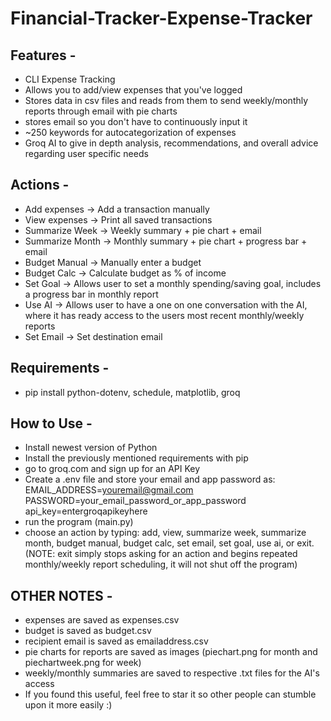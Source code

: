 # Financial-Tracker-Expense-Tracker


## Features -
- CLI Expense Tracking 
- Allows you to add/view expenses that you've logged
- Stores data in csv files and reads from them to send weekly/monthly reports through email with pie charts
- stores email so you don't have to continuously input it
- ~250 keywords for autocategorization of expenses
- Groq AI to give in depth analysis, recommendations, and overall advice regarding user specific needs

## Actions -
- Add expenses → Add a transaction manually
- View expenses → Print all saved transactions
- Summarize Week → Weekly summary + pie chart + email
- Summarize Month → Monthly summary + pie chart + progress bar + email
- Budget Manual → Manually enter a budget
- Budget Calc → Calculate budget as % of income
- Set Goal → Allows user to set a monthly spending/saving goal, includes a progress bar in monthly report
- Use AI → Allows user to have a one on one conversation with the AI, where it has ready access to the users most recent monthly/weekly reports
- Set Email → Set destination email


## Requirements - 
- pip install python-dotenv, schedule, matplotlib, groq


## How to Use - 
- Install newest version of Python
- Install the previously mentioned requirements with pip
- go to groq.com and sign up for an API Key
- Create a .env file and store your email and app password as:
  EMAIL_ADDRESS=youremail@gmail.com
  PASSWORD=your_email_password_or_app_password
  api_key=entergroqapikeyhere
- run the program (main.py)
- choose an action by typing: add, view, summarize week, summarize month, budget manual, budget calc, set email, set goal, use ai, or exit. (NOTE: exit simply stops asking for an action and begins repeated monthly/weekly report scheduling, it will not shut off the program)


## OTHER NOTES -
- expenses are saved as expenses.csv
- budget is saved as budget.csv
- recipient email is saved as emailaddress.csv
- pie charts for reports are saved as images (piechart.png for month and piechartweek.png for week)
- weekly/monthly summaries are saved to respective .txt files for the AI's access
- If you found this useful, feel free to star it so other people can stumble upon it more easily :)
